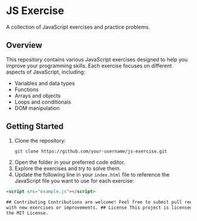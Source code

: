 # JS Exercise

A collection of JavaScript exercises and practice problems.

## Overview

This repository contains various JavaScript exercises designed to help you improve your programming skills. Each exercise focuses on different aspects of JavaScript, including:

- Variables and data types
- Functions
- Arrays and objects
- Loops and conditionals
- DOM manipulation

## Getting Started

1. Clone the repository:
   ```bash
   git clone https://github.com/your-username/js-exercise.git
   ```
2. Open the folder in your preferred code editor.
3. Explore the exercises and try to solve them.
4. Update the following line in your `index.html` file to reference the JavaScript file you want to use for each exercise:

```html
<script src="example.js"></script>

## Contributing Contributions are welcome! Feel free to submit pull requests
with new exercises or improvements. ## License This project is licensed under
the MIT License.
```
